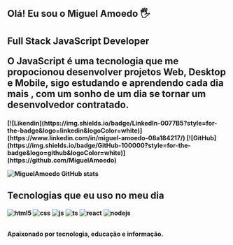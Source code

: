 ## Olá! Eu sou o Miguel Amoedo 🖐️

<h2>
<b>Full Stack JavaScript Developer<b>

<b>O JavaScript é uma tecnologia que me propocionou desenvolver projetos Web, Desktop e Mobile, sigo estudando e aprendendo cada dia mais , com um sonho de um dia se tornar um desenvolvedor contratado.</b>
  </h2>
[![Likendin](https://img.shields.io/badge/LinkedIn-0077B5?style=for-the-badge&logo=linkedin&logoColor=white)](https://www.linkedin.com/in/miguel-amoedo-08a184217/)
[![GitHub](https://img.shields.io/badge/GitHub-100000?style=for-the-badge&logo=github&logoColor=white)](https://github.com/MiguelAmoedo)

![MiguelAmoedo GitHub stats](https://github-readme-stats.vercel.app/api?username=MiguelAmoedo&show_icons=true&theme=dracula&count_private=true)

## Tecnologias que eu uso no meu dia

<div style="display: inline_block">
  <img align="center" alt="html5" src="https://img.shields.io/badge/HTML5-E34F26?style=for-the-badge&logo=html5&logoColor=white" />
  <img align="center" alt="css" src="https://img.shields.io/badge/CSS3-1572B6?style=for-the-badge&logo=css3&logoColor=white" />
  <img align="center" alt="js" src="https://img.shields.io/badge/JavaScript-F7DF1E?style=for-the-badge&logo=javascript&logoColor=black" />
  <img align="center" alt="ts" src="https://img.shields.io/badge/TypeScript-007ACC?style=for-the-badge&logo=typescript&logoColor=white" />
  <img align="center" alt="react" src="https://img.shields.io/badge/React-20232A?style=for-the-badge&logo=react&logoColor=61DAFB" />
  <img align="center" alt="nodejs" src="https://img.shields.io/badge/Node.js-43853D?style=for-the-badge&logo=node.js&logoColor=white" />
</div><br/>

Apaixonado por tecnologia, educação e informação.

